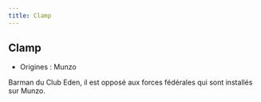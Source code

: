 ```yaml
---
title: Clamp
---
```


Clamp
-----





* Origines : Munzo


Barman du Club Eden, il est opposé aux forces fédérales qui sont installés sur Munzo.

